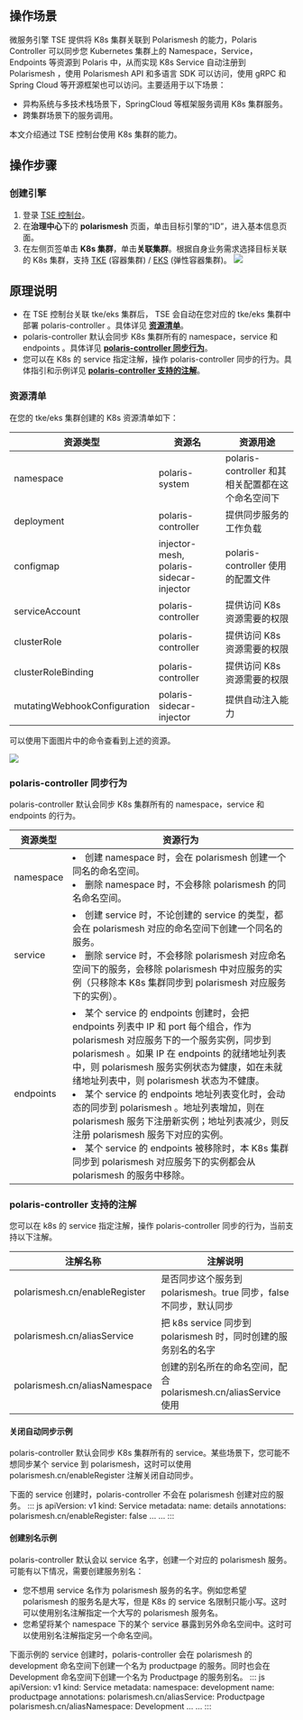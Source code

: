 ## 操作场景

微服务引擎 TSE 提供将 K8s 集群关联到 Polarismesh 的能力，Polaris Controller 可以同步您 Kubernetes 集群上的 Namespace，Service，Endpoints 等资源到 Polaris 中，从而实现 K8s Service 自动注册到 Polarismesh ，使用 Polarismesh API 和多语言 SDK 可以访问，使用 gRPC 和 Spring Cloud 等开源框架也可以访问。主要适用于以下场景：

- 异构系统与多技术栈场景下，SpringCloud 等框架服务调用 K8s 集群服务。
- 跨集群场景下的服务调用。

本文介绍通过 TSE 控制台使用 K8s 集群的能力。


## 操作步骤

### 创建引擎

1. 登录 [TSE 控制台](https://console.cloud.tencent.com/tse)。
2. 在**治理中心**下的 **polarismesh** 页面，单击目标引擎的“ID”，进入基本信息页面。
3. 在左侧页签单击 **K8s 集群**，单击**关联集群**。根据自身业务需求选择目标关联的 K8s 集群，支持 [TKE](https://cloud.tencent.com/product/tke) (容器集群) / [EKS](https://cloud.tencent.com/product/eks) (弹性容器集群)。
   ![](https://qcloudimg.tencent-cloud.cn/raw/455c1e3826f61d957c94f8130d45af00.png)


## 原理说明

- 在 TSE 控制台关联 tke/eks 集群后， TSE 会自动在您对应的 tke/eks 集群中部署 polaris-controller 。具体详见 **[资源清单](#sourceList)**。
- polaris-controller 默认会同步 K8s 集群所有的 namespace，service 和 endpoints 。具体详见 **[polaris-controller 同步行为](#act)**。
- 您可以在 K8s 的 service 指定注解，操作 polaris-controller 同步的行为。具体指引和示例详见 **[polaris-controller 支持的注解](#msg)**。

[](id:sourceList)

### 资源清单

在您的 tke/eks 集群创建的 K8s 资源清单如下：

<table>
    <thead>
    <tr>
        <th>资源类型</th>
        <th>资源名</th>
        <th>资源用途</th>
    </tr>
    </thead>
    <tbody>
    <tr>
        <td>namespace</td>
        <td>polaris-system</td>
        <td>polaris-controller 和其相关配置都在这个命名空间下</td>
    </tr>
    <tr>
        <td>deployment</td>
        <td>polaris-controller</td>
        <td>提供同步服务的工作负载</td>
    </tr>
    <tr>
        <td>configmap</td>
        <td>injector-mesh, polaris-sidecar-injector</td>
        <td>polaris-controller 使用的配置文件</td>
    </tr>
    <tr>
        <td>serviceAccount</td>
        <td>polaris-controller</td>
        <td>提供访问 K8s 资源需要的权限</td>
    </tr>
    <tr>
        <td>clusterRole</td>
        <td>polaris-controller</td>
        <td>提供访问 K8s 资源需要的权限</td>
    </tr>
    <tr>
        <td>clusterRoleBinding</td>
        <td>polaris-controller</td>
        <td>提供访问 K8s 资源需要的权限</td>
    </tr>
    <tr>
        <td>mutatingWebhookConfiguration</td>
        <td>polaris-sidecar-injector</td>
        <td>提供自动注入能力</td>
    </tr>
    </tbody>
</table>


可以使用下面图片中的命令查看到上述的资源。

![](https://qcloudimg.tencent-cloud.cn/raw/56445f32bd15e36d9c68a25feeca2852.png)

[](id:act)

### polaris-controller 同步行为

polaris-controller 默认会同步 K8s 集群所有的 namespace，service 和 endpoints 的行为。

<table>
    <thead>
    <tr>
        <th>资源类型</th>
        <th>资源行为</th>
    </tr>
    </thead>
    <tbody>
    <tr>
        <td>namespace</td>
        <td><li>创建 namespace 时，会在 polarismesh 创建一个同名的命名空间。</li>
            <li>删除 namespace 时，不会移除 polarismesh 的同名命名空间。</li></td>
    </tr>
    <tr>
        <td>service</td>
        <td><li>创建 service 时，不论创建的 service 的类型，都会在 polarismesh 对应的命名空间下创建一个同名的服务。</li>
            <li>删除 service 时，不会移除 polarismesh 对应命名空间下的服务，会移除 polarismesh 中对应服务的实例（只移除本 K8s 集群同步到 polarismesh 对应服务下的实例）。</li></td>
    </tr>
    <tr>
        <td>endpoints</td>
        <td><li>某个 service 的 endpoints 创建时，会把 endpoints 列表中 IP 和 port 每个组合，作为 polarismesh 对应服务下的一个服务实例，同步到 polarismesh 。如果 IP 在 endpoints 的就绪地址列表中，则 polarismesh 服务实例状态为健康，如在未就绪地址列表中，则 polarismesh 状态为不健康。</li>
            <li>某个 service 的 endpoints 地址列表变化时，会动态的同步到 polarismesh 。地址列表增加，则在 polarismesh 服务下注册新实例；地址列表减少，则反注册 polarismesh 服务下对应的实例。</li>
            <li>某个 service 的 endpoints 被移除时，本 K8s 集群同步到 polarismesh 对应服务下的实例都会从 polarismesh 的服务中移除。</li></td>
    </tr>
    </tbody>
</table>


[](id:msg)

### polaris-controller 支持的注解

您可以在 k8s 的 service 指定注解，操作 polaris-controller 同步的行为，当前支持以下注解。

| 注解名称                      | 注解说明                                                     |
| ----------------------------- | ------------------------------------------------------------ |
| polarismesh.cn/enableRegister | 是否同步这个服务到 polarismesh。true 同步，false 不同步，默认同步 |
| polarismesh.cn/aliasService   | 把 k8s service 同步到 polarismesh 时，同时创建的服务别名的名字 |
| polarismesh.cn/aliasNamespace | 创建的别名所在的命名空间，配合 polarismesh.cn/aliasService 使用 |


#### 关闭自动同步示例

polaris-controller 默认会同步 K8s 集群所有的 service。某些场景下，您可能不想同步某个 service 到 polarismesh，这时可以使用 polarismesh.cn/enableRegister 注解关闭自动同步。

下面的 service 创建时，polaris-controller 不会在 polarismesh 创建对应的服务。
<dx-codeblock>
:::  js
apiVersion: v1
kind: Service
metadata:
  name: details
  annotations:
    polarismesh.cn/enableRegister: false
... ...
:::
</dx-codeblock>


#### 创建别名示例

polaris-controller 默认会以 service 名字，创建一个对应的 polarismesh 服务。可能有以下情况，需要创建服务别名：

- 您不想用 service 名作为 polarismesh 服务的名字。例如您希望 polarismesh 的服务名是大写，但是 K8s 的 service 名限制只能小写。这时可以使用别名注解指定一个大写的 polarismesh 服务名。
- 您希望将某个 namespace 下的某个 service 暴露到另外命名空间中。这时可以使用别名注解指定另一个命名空间。

下面示例的 service 创建时，polaris-controller 会在 polarismesh 的 development 命名空间下创建一个名为 productpage 的服务。同时也会在 Development 命名空间下创建一个名为 Productpage 的服务别名。
<dx-codeblock>
:::  js
apiVersion: v1
kind: Service
metadata:
  namespace: development
  name: productpage
  annotations:
    polarismesh.cn/aliasService: Productpage
    polarismesh.cn/aliasNamespace: Development
... ...
:::
</dx-codeblock>
